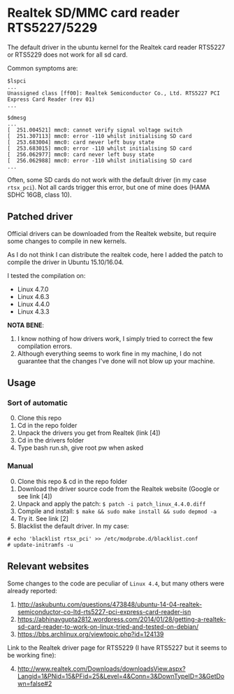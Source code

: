 # Realtek SD/MMC card reader RTS5227/5229
The default driver in the ubuntu kernel for the Realtek card reader RTS5227 or RTS5229
does not work for all sd card.

Common symptoms are:

```
$lspci
...
Unassigned class [ff00]: Realtek Semiconductor Co., Ltd. RTS5227 PCI Express Card Reader (rev 01)
...

$dmesg
...
[  251.004521] mmc0: cannot verify signal voltage switch
[  251.307113] mmc0: error -110 whilst initialising SD card
[  253.683004] mmc0: card never left busy state
[  253.683015] mmc0: error -110 whilst initialising SD card
[  256.062977] mmc0: card never left busy state
[  256.062988] mmc0: error -110 whilst initialising SD card
...
```
Often, some SD cards do not work with the default driver (in my case ``rtsx_pci``).
Not all cards trigger this error, but one of mine does (HAMA SDHC 16GB, class 10).

## Patched driver

Official drivers can be downloaded from the Realtek website, 
but require some changes to compile in new kernels.

As I do not think I can distribute the realtek code,
here I added the patch to compile the driver in Ubuntu 15.10/16.04.

I tested the  compilation on:

* Linux 4.7.0
* Linux 4.6.3
* Linux 4.4.0
* Linux 4.3.3



**NOTA BENE**:

1.  I know nothing of how drivers work, I simply tried to correct the few compilation errors.
2. Although everything seems to work  fine in my machine, I do not guarantee that the changes I've done will not blow up your machine.

## Usage

### Sort of automatic

0. Clone this repo 
1. Cd in the repo folder
2. Unpack the drivers you get from Realtek (link [4])
3. Cd in the drivers folder
4. Type bash run.sh, give root pw when asked

### Manual

0. Clone this repo & cd in the repo folder
1. Download the driver source code from the Realtek website  (Google or see link [4])
2. Unpack and apply the patch: ``$ patch -i patch_linux_4.4.0.diff``
3. Compile and install: ``$ make && sudo make install && sudo depmod -a``
4. Try it. See link [2]
5. Blacklist the default driver. In my case: 
```
# echo 'blacklist rtsx_pci' >> /etc/modprobe.d/blacklist.conf 
# update-initramfs -u
```

## Relevant websites
Some changes to the code are peculiar of ``Linux 4.4``, but many others were already reported:

1. http://askubuntu.com/questions/473848/ubuntu-14-04-realtek-semiconductor-co-ltd-rts5227-pci-express-card-reader-isn
2. https://abhinavgupta2812.wordpress.com/2014/01/28/getting-a-realtek-sd-card-reader-to-work-on-linux-tried-and-tested-on-debian/
3. https://bbs.archlinux.org/viewtopic.php?id=124139

Link to the Realtek driver page for RTS5229 (I have RTS5227 but it seems to be working fine):

4. http://www.realtek.com/Downloads/downloadsView.aspx?Langid=1&PNid=15&PFid=25&Level=4&Conn=3&DownTypeID=3&GetDown=false#2
